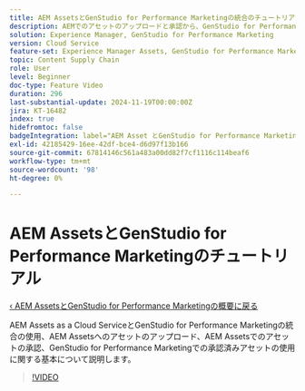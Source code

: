 ```yaml
---
title: AEM AssetsとGenStudio for Performance Marketingの統合のチュートリアル
description: AEMでのアセットのアップロードと承認から、GenStudio for Performance Marketingでのアセットの使用に至るまで、AEM AssetsとGenStudio for Performance Marketingの使用方法を説明します。
solution: Experience Manager, GenStudio for Performance Marketing
version: Cloud Service
feature-set: Experience Manager Assets, GenStudio for Performance Marketing
topic: Content Supply Chain
role: User
level: Beginner
doc-type: Feature Video
duration: 296
last-substantial-update: 2024-11-19T00:00:00Z
jira: KT-16482
index: true
hidefromtoc: false
badgeIntegration: label="AEM Asset とGenStudio for Performance Marketing" type="positive"
exl-id: 42185429-16ee-42df-bce4-d6d97f13b166
source-git-commit: 67814146c561a483a00dd82f7cf1116c114beaf6
workflow-type: tm+mt
source-wordcount: '98'
ht-degree: 0%

---
```


# AEM AssetsとGenStudio for Performance Marketingのチュートリアル

[‹ AEM AssetsとGenStudio for Performance Marketingの概要に戻る](./overview.md)

AEM Assets as a Cloud ServiceとGenStudio for Performance Marketingの統合の使用、AEM Assetsへのアセットのアップロード、AEM Assetsでのアセットの承認、GenStudio for Performance Marketingでの承認済みアセットの使用に関する基本について説明します。

>[!VIDEO](https://video.tv.adobe.com/v/3439264/?learn=on&enablevpops)
